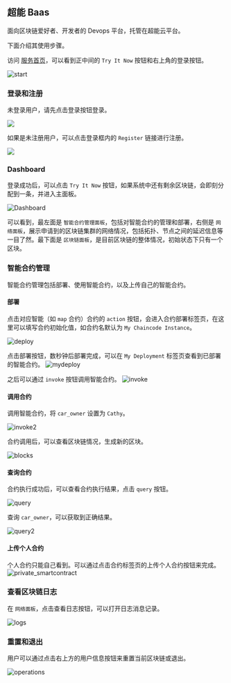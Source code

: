 ## 超能 Baas

面向区块链爱好者、开发者的 Devops 平台，托管在超能云平台。

下面介绍其使用步骤。

访问 [服务首页]()，可以看到正中间的 `Try It Now` 按钮和右上角的登录按钮。

![start](_images/start.jpg)

### 登录和注册

未登录用户，请先点击登录按钮登录。

![](_images/login.jpg)

如果是未注册用户，可以点击登录框内的 `Register` 链接进行注册。

![](_images/register.jpg)

### Dashboard
登录成功后，可以点击 `Try It Now` 按钮，如果系统中还有剩余区块链，会即刻分配到一条，并进入主面板。

![Dashboard](_images/dashboard.jpg)

可以看到，最左面是 `智能合约管理面板`，包括对智能合约的管理和部署，右侧是 `网络面板`，展示申请到的区块链集群的网络情况，包括拓扑、节点之间的延迟信息等一目了然。最下面是 `区块链面板`，是目前区块链的整体情况，初始状态下只有一个区块。

### 智能合约管理
智能合约管理包括部署、使用智能合约，以及上传自己的智能合约。

#### 部署
点击对应智能（如 `map` 合约）合约的 `action` 按钮，会进入合约部署标签页，在这里可以填写合约初始化值，如合约名默认为 `My Chaincode Instance`。

![deploy](_images/deploy.jpg)

点击部署按钮，数秒钟后部署完成，可以在 `My Deployment` 标签页查看到已部署的智能合约。
![mydeploy](_images/mydeploy.jpg)

之后可以通过 `invoke` 按钮调用智能合约。
![invoke](_images/invoke.jpg)

#### 调用合约
调用智能合约，将 `car_owner` 设置为 `Cathy`。

![invoke2](_images/invoke2.jpg)

合约调用后，可以查看区块链情况，生成新的区块。

![blocks](_images/blocks.jpg)

#### 查询合约
合约执行成功后，可以查看合约执行结果，点击 `query` 按钮。

![query](_images/query.jpg)

查询 `car_owner`，可以获取到正确结果。

![query2](_images/query2.jpg)

#### 上传个人合约
个人合约只能自己看到。可以通过点击合约标签页的上传个人合约按钮来完成。
![private_smartcontract](_images/private_smartcontract.jpg)


### 查看区块链日志
在 `网络面板`，点击查看日志按钮，可以打开日志消息记录。

![logs](_images/logs.jpg)

### 重置和退出
用户可以通过点击右上方的用户信息按钮来重置当前区块链或退出。

![operations](_images/user_operations.jpg)
